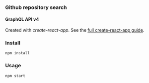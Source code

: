 ### Github repository search

#### GraphQL API v4

Created with _create-react-app_. See the [full create-react-app guide](https://github.com/facebookincubator/create-react-app/blob/master/packages/react-scripts/template/README.md).

### Install

`npm install`

### Usage

`npm start`

